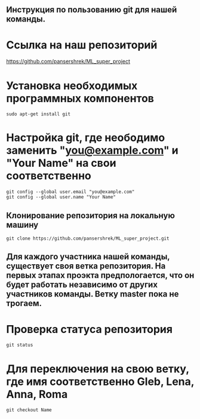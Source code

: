 ## Инструкция по пользованию git для нашей команды.

# Ссылка на наш репозиторий
https://github.com/pansershrek/ML_super_project

# Установка необходимых программных компонентов
```
sudo apt-get install git
```

# Настройка git, где неободимо заменить "you@example.com" и "Your Name" на свои соответственно
```
git config --global user.email "you@example.com"
git config --global user.name "Your Name"
```

## Клонирование репозитория на локальную машину
```
git clone https://github.com/pansershrek/ML_super_project.git
```

## Для каждого участника нашей команды, существует своя ветка репозитория. На первых этапах проэкта предпологается, что он будет работать независимо от других участников команды. Ветку master пока не трогаем.

# Проверка статуса репозитория
```
git status
```

# Для переключения на свою ветку, где имя соответственно Gleb, Lena, Anna, Roma
```
git checkout Name
```